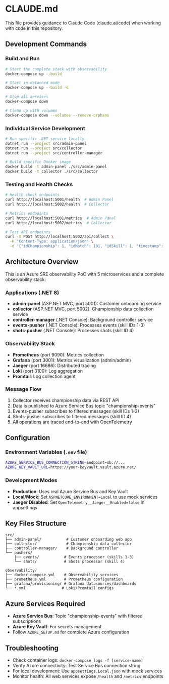 # CLAUDE.md

This file provides guidance to Claude Code (claude.ai/code) when working with code in this repository.

## Development Commands

### Build and Run
```bash
# Start the complete stack with observability
docker-compose up --build

# Start in detached mode
docker-compose up --build -d

# Stop all services
docker-compose down

# Clean up with volumes
docker-compose down --volumes --remove-orphans
```

### Individual Service Development
```bash
# Run specific .NET service locally
dotnet run --project src/admin-panel
dotnet run --project src/collector
dotnet run --project src/controller-manager

# Build specific Docker image
docker build -t admin-panel ./src/admin-panel
docker build -t collector ./src/collector
```

### Testing and Health Checks
```bash
# Health check endpoints
curl http://localhost:5001/health  # Admin Panel
curl http://localhost:5002/health  # Collector

# Metrics endpoints
curl http://localhost:5001/metrics  # Admin Panel
curl http://localhost:5002/metrics  # Collector

# Test API endpoints
curl -X POST http://localhost:5002/api/collect \
  -H "Content-Type: application/json" \
  -d '{"idChampionship": 1, "idMatch": 101, "idSkill": 1, "timestamp": "2024-01-15T10:30:00Z"}'
```

## Architecture Overview

This is an Azure SRE observability PoC with 5 microservices and a complete observability stack:

### Applications (.NET 8)
- **admin-panel** (ASP.NET MVC, port 5001): Customer onboarding service
- **collector** (ASP.NET MVC, port 5002): Championship data collection service  
- **controller-manager** (.NET Console): Background controller service
- **events-pusher** (.NET Console): Processes events (skill IDs 1-3)
- **shots-pusher** (.NET Console): Processes shots (skill ID 4)

### Observability Stack
- **Prometheus** (port 9090): Metrics collection
- **Grafana** (port 3001): Metrics visualization (admin/admin)
- **Jaeger** (port 16686): Distributed tracing
- **Loki** (port 3100): Log aggregation
- **Promtail**: Log collection agent

### Message Flow
1. Collector receives championship data via REST API
2. Data is published to Azure Service Bus topic "championship-events"
3. Events-pusher subscribes to filtered messages (skill IDs 1-3)
4. Shots-pusher subscribes to filtered messages (skill ID 4)
5. All operations are traced end-to-end with OpenTelemetry

## Configuration

### Environment Variables (`.env` file)
```bash
AZURE_SERVICE_BUS_CONNECTION_STRING=Endpoint=sb://...
AZURE_KEY_VAULT_URL=https://your-keyvault.vault.azure.net/
```

### Development Modes
- **Production**: Uses real Azure Service Bus and Key Vault
- **Local/Mock**: Set `ASPNETCORE_ENVIRONMENT=Local` to use mock services
- **Jaeger Disabled**: Set `OpenTelemetry__Jaeger__Enabled=false` in appsettings

## Key Files Structure
```
src/
├── admin-panel/           # Customer onboarding web app
├── collector/             # Championship data collector
├── controller-manager/    # Background controller
└── pushers/
    ├── events/           # Events processor (skills 1-3)
    └── shots/            # Shots processor (skill 4)

observability/
├── docker-compose.yml    # Observability services
├── prometheus.yml        # Prometheus configuration
├── grafana/provisioning/ # Grafana datasources/dashboards
└── *.yml                # Loki/Promtail configs
```

## Azure Services Required
- **Azure Service Bus**: Topic "championship-events" with filtered subscriptions
- **Azure Key Vault**: For secrets management
- Follow `AZURE_SETUP.md` for complete Azure configuration

## Troubleshooting
- Check container logs: `docker-compose logs -f [service-name]`
- Verify Azure connectivity: Test Service Bus connection string
- For local development: Use `appsettings.Local.json` with mock services
- Monitor health: All web services expose `/health` and `/metrics` endpoints
